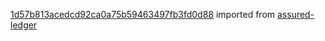 [1d57b813acedcd92ca0a75b59463497fb3fd0d88](https://github.com/insolar/assured-ledger/commit/1d57b813acedcd92ca0a75b59463497fb3fd0d88) imported from [assured-ledger](https://github.com/insolar/assured-ledger)
